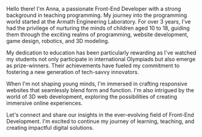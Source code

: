 Hello there! I'm Anna, a passionate Front-End Developer with a strong background in teaching programming. My journey into the programming world started at the Armath Engineering Laboratory. For over 3 years, I've had the privilege of nurturing the minds of children aged 10 to 18, guiding them through the exciting realms of programming, website development, game design, robotics, and 3D modeling.

My dedication to education has been particularly rewarding as I've watched my students not only participate in international Olympiads but also emerge as prize-winners. Their achievements have fueled my commitment to fostering a new generation of tech-savvy innovators.

When I'm not shaping young minds, I'm immersed in crafting responsive websites that seamlessly blend form and function. I'm also intrigued by the world of 3D web development, exploring the possibilities of creating immersive online experiences.

Let's connect and share our insights in the ever-evolving field of Front-End Development. I'm excited to continue my journey of learning, teaching, and creating impactful digital solutions.
